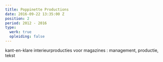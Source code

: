 ```yaml
---
title: Poppinette Productions
date: 2016-09-22 13:35:00 Z
position: 2
period: 2012 - 2016
type:
  werk: true
  opleiding: false
---
```


kant-en-klare interieurproducties voor magazines : management, productie, tekst